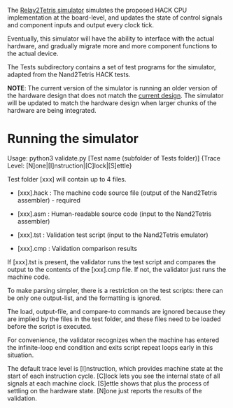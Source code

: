 The [Relay2Tetris simulator](/Simulators) simulates the proposed HACK CPU implementation at the board-level, and updates the state of control signals and component inputs and output every clock tick.

Eventually, this simulator will have the ability to interface with the actual hardware, and gradually migrate more and more component functions to the actual device.

The Tests subdirectory contains a set of test programs for the simulator, adapted from the Nand2Tetris HACK tests.

**NOTE**: The current version of the simulator is running an older version of the hardware design that does not match the [current design](design.md). The simulator will be updated to match the hardware design when larger chunks of the hardware are being integrated.

# Running the simulator

Usage: python3 validate.py [Test name (subfolder of Tests folder)] {Trace Level: [N]one|[I]nstruction|[C]lock|[S]ettle}

Test folder [xxx] will contain up to 4 files.

* [xxx].hack : The machine code source file (output of the Nand2Tetris assembler) - required

* [xxx].asm : Human-readable source code (input to the Nand2Tetris assembler)

* [xxx].tst : Validation test script (input to the Nand2Tetris emulator)

* [xxx].cmp : Validation comparison results

If [xxx].tst is present, the validator runs the test script and compares the output to the contents of the [xxx].cmp file. If not, the validator just runs the machine code.

To make parsing simpler, there is a restriction on the test scripts: there can be only one output-list, and the formatting is ignored.

The load, output-file, and compare-to commands are ignored because they are implied by the files in the test folder, and these files need to be loaded before the script is executed.

For convenience, the validator recognizes when the machine has entered the infinite-loop end condition and exits script repeat loops early in this situation.

The default trace level is [I]nstruction, which provides machine state at the start of each instruction cycle. [C]lock lets you see the internal state of all signals at each machine clock. [S]ettle shows that plus the process of settling on the hardware state. [N]one just reports the results of the validation.
